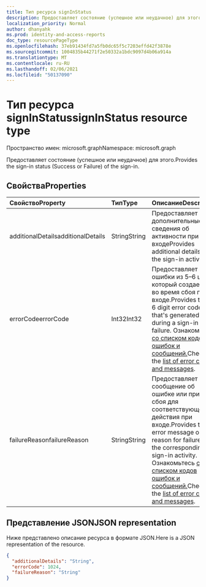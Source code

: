 ```yaml
---
title: Тип ресурса signInStatus
description: Предоставляет состояние (успешное или неудачное) для этого.
localization_priority: Normal
author: dhanyahk
ms.prod: identity-and-access-reports
doc_type: resourcePageType
ms.openlocfilehash: 37eb91434fd7a5fb0dc65f5c7203effd42f3878e
ms.sourcegitcommit: 1004835b44271f2e50332a1bdc9097d4b06a914a
ms.translationtype: MT
ms.contentlocale: ru-RU
ms.lasthandoff: 02/06/2021
ms.locfileid: "50137090"
---
```

# <a name="signinstatus-resource-type"></a><span data-ttu-id="1b190-103">Тип ресурса signInStatus</span><span class="sxs-lookup"><span data-stu-id="1b190-103">signInStatus resource type</span></span>

<span data-ttu-id="1b190-104">Пространство имен: microsoft.graph</span><span class="sxs-lookup"><span data-stu-id="1b190-104">Namespace: microsoft.graph</span></span>

<span data-ttu-id="1b190-105">Предоставляет состояние (успешное или неудачное) для этого.</span><span class="sxs-lookup"><span data-stu-id="1b190-105">Provides the sign-in status (Success or Failure) of the sign-in.</span></span>

## <a name="properties"></a><span data-ttu-id="1b190-106">Свойства</span><span class="sxs-lookup"><span data-stu-id="1b190-106">Properties</span></span>

| <span data-ttu-id="1b190-107">Свойство</span><span class="sxs-lookup"><span data-stu-id="1b190-107">Property</span></span>     | <span data-ttu-id="1b190-108">Тип</span><span class="sxs-lookup"><span data-stu-id="1b190-108">Type</span></span>   |<span data-ttu-id="1b190-109">Описание</span><span class="sxs-lookup"><span data-stu-id="1b190-109">Description</span></span>|
|:---------------|:--------|:----------|
|<span data-ttu-id="1b190-110">additionalDetails</span><span class="sxs-lookup"><span data-stu-id="1b190-110">additionalDetails</span></span>|<span data-ttu-id="1b190-111">String</span><span class="sxs-lookup"><span data-stu-id="1b190-111">String</span></span>|<span data-ttu-id="1b190-112">Предоставляет дополнительные сведения об активности при входе</span><span class="sxs-lookup"><span data-stu-id="1b190-112">Provides additional details on the sign-in activity</span></span>|
|<span data-ttu-id="1b190-113">errorCode</span><span class="sxs-lookup"><span data-stu-id="1b190-113">errorCode</span></span>|<span data-ttu-id="1b190-114">Int32</span><span class="sxs-lookup"><span data-stu-id="1b190-114">Int32</span></span>|<span data-ttu-id="1b190-115">Предоставляет код ошибки из 5–6 цифр, который создается во время сбоя при входе.</span><span class="sxs-lookup"><span data-stu-id="1b190-115">Provides the 5-6 digit error code that's generated during a sign-in failure.</span></span> <span data-ttu-id="1b190-116">Ознакомьтесь [со списком кодов ошибок и сообщений.](/azure/active-directory/active-directory-reporting-activity-sign-ins-errors)</span><span class="sxs-lookup"><span data-stu-id="1b190-116">Check out the [list of error codes and messages](/azure/active-directory/active-directory-reporting-activity-sign-ins-errors).</span></span>|
|<span data-ttu-id="1b190-117">failureReason</span><span class="sxs-lookup"><span data-stu-id="1b190-117">failureReason</span></span>|<span data-ttu-id="1b190-118">String</span><span class="sxs-lookup"><span data-stu-id="1b190-118">String</span></span>|<span data-ttu-id="1b190-119">Предоставляет сообщение об ошибке или причину сбоя для соответствующего действия при входе.</span><span class="sxs-lookup"><span data-stu-id="1b190-119">Provides the error message or the reason for failure for the corresponding sign-in activity.</span></span> <span data-ttu-id="1b190-120">Ознакомьтесь [со списком кодов ошибок и сообщений.](/azure/active-directory/active-directory-reporting-activity-sign-ins-errors)</span><span class="sxs-lookup"><span data-stu-id="1b190-120">Check out the [list of error codes and messages](/azure/active-directory/active-directory-reporting-activity-sign-ins-errors).</span></span>|

## <a name="json-representation"></a><span data-ttu-id="1b190-121">Представление JSON</span><span class="sxs-lookup"><span data-stu-id="1b190-121">JSON representation</span></span>

<span data-ttu-id="1b190-122">Ниже представлено описание ресурса в формате JSON.</span><span class="sxs-lookup"><span data-stu-id="1b190-122">Here is a JSON representation of the resource.</span></span>

<!-- {
  "blockType": "resource",
  "optionalProperties": [

  ],
  "@odata.type": "microsoft.graph.signInStatus"
}-->

```json
{
  "additionalDetails": "String",
  "errorCode": 1024,
  "failureReason": "String"
}

```

<!-- uuid: 8fcb5dbc-d5aa-4681-8e31-b001d5168d79
2015-10-25 14:57:30 UTC -->
<!-- {
  "type": "#page.annotation",
  "description": "signInStatus resource",
  "keywords": "",
  "section": "documentation",
  "tocPath": ""
}-->

